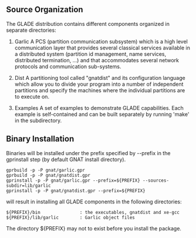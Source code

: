 Source Organization
-------------------

The GLADE distribution contains different components organized
in separate directories:

  1. Garlic
     A PCS (partition communication subsystem) which is a high level
     communication layer that provides several classical services
     available in a distributed system (partition id management, name
     services, distributed termination, ...) and that accommodates
     several network protocols and communication sub-systems.

  2. Dist
     A partitioning tool called "gnatdist" and its configuration
     language which allow you to divide your program into a number of
     independent partitions and specify the machines where the
     individual partitions are to execute on.

  4. Examples
     A set of examples to demonstrate GLADE capabilities. Each example
     is self-contained and can be built separately by running 'make'
     in the subdirectory.
 

Binary Installation
-------------------

Binaries will be installed under the prefix specified by --prefix in
the gprinstall step (by default GNAT install directory).

    gprbuild -p -P gnat/garlic.gpr
    gprbuild -p -P gnat/gnatdist.gpr
    gprinstall -p -P gnat/garlic.gpr --prefix=${PREFIX} --sources-subdir=lib/garlic
    gprinstall -p -P gnat/gnatdist.gpr --prefix=${PREFIX}

will result in installing all GLADE components in the following
directories:

    ${PREFIX}/bin               : the executables, gnatdist and xe-gcc
    ${PREFIX}/lib/garlic        : Garlic object files

The directory ${PREFIX} may not to exist before you install the package.

